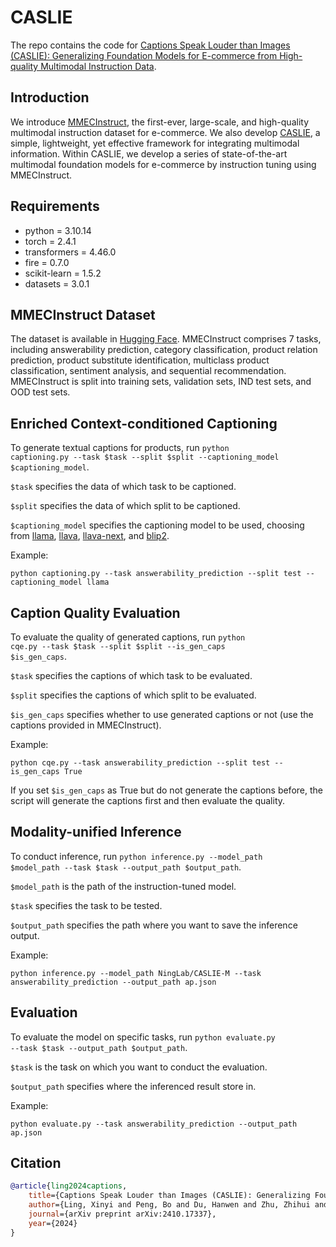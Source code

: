 # CASLIE

The repo contains the code for [Captions Speak Louder than Images (CASLIE): Generalizing Foundation Models for E-commerce from High-quality Multimodal Instruction Data](https://arxiv.org/abs/2410.17337).

## Introduction
We introduce [MMECInstruct](https://huggingface.co/datasets/NingLab/MMECInstruct), the first-ever, large-scale, and high-quality multimodal instruction dataset for e-commerce. 
We also develop [CASLIE](https://huggingface.co/NingLab/CASLIE-M), a simple, lightweight, yet effective framework for integrating multimodal information.
Within CASLIE, we develop a series of state-of-the-art multimodal foundation models for e-commerce by instruction tuning using MMECInstruct.

## Requirements

* python = 3.10.14
* torch = 2.4.1
* transformers = 4.46.0
* fire = 0.7.0
* scikit-learn = 1.5.2
* datasets = 3.0.1

## MMECInstruct Dataset

The dataset is available in [Hugging Face](https://huggingface.co/datasets/NingLab/MMECInstruct).
MMECInstruct comprises 7 tasks, including
answerability prediction, category classification, product relation prediction, 
product substitute identification, multiclass product classification, 
sentiment analysis, and sequential recommendation. 
MMECInstruct is split into training sets, validation sets, IND
test sets, and OOD test sets.


## Enriched Context-conditioned Captioning
To generate textual captions for products, run <code>python captioning.py --task $task --split $split --captioning_model $captioning_model</code>.
 <!-- By default we use [Llama-3.2-11B-Vision-Instruct](https://huggingface.co/meta-llama/Llama-3.2-11B-Vision-Instruct) as the captioning model. -->

<code>$task</code> specifies the data of which task to be captioned.

<code>$split</code> specifies the data of which split to be captioned.

<code>$captioning_model</code> specifies the captioning model to be used, choosing from [llama](https://huggingface.co/meta-llama/Llama-3.2-11B-Vision-Instruct), [llava](https://huggingface.co/llava-hf/llava-1.5-7b-hf), [llava-next](https://huggingface.co/llava-hf/llava-v1.6-mistral-7b-hf), and [blip2](https://huggingface.co/Salesforce/blip2-opt-2.7b).

Example:
```
python captioning.py --task answerability_prediction --split test --captioning_model llama
```

## Caption Quality Evaluation
To evaluate the quality of generated captions, run <code>python cqe.py --task $task --split $split --is_gen_caps $is_gen_caps</code>.

<code>$task</code> specifies the captions of which task to be evaluated.

<code>$split</code> specifies the captions of which split to be evaluated.

<code>$is_gen_caps</code> specifies whether to use generated captions or not (use the captions provided in MMECInstruct).

Example:
```
python cqe.py --task answerability_prediction --split test --is_gen_caps True
```

If you set <code>$is_gen_caps</code> as True but do not generate the captions before, the script will generate the captions first and then evaluate the quality.

##  Modality-unified Inference
To conduct inference, run <code>python inference.py --model_path $model_path --task $task --output_path $output_path</code>.

<code>$model_path</code> is the path of the instruction-tuned model.

<code>$task</code> specifies the task to be tested.

<code>$output_path</code> specifies the path where you want to save the inference output.

Example:
```
python inference.py --model_path NingLab/CASLIE-M --task answerability_prediction --output_path ap.json
```

## Evaluation
To evaluate the model on specific tasks, run <code>python evaluate.py --task $task --output_path $output_path</code>.

<code>$task</code> is the task on which you want to conduct the evaluation.

<code>$output_path</code> specifies where the inferenced result store in.

Example:
```
python evaluate.py --task answerability_prediction --output_path ap.json
```


## Citation
```bibtex
@article{ling2024captions,
    title={Captions Speak Louder than Images (CASLIE): Generalizing Foundation Models for E-commerce from High-quality Multimodal Instruction Data},
    author={Ling, Xinyi and Peng, Bo and Du, Hanwen and Zhu, Zhihui and Ning, Xia},
    journal={arXiv preprint arXiv:2410.17337},
    year={2024}
}
```
